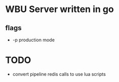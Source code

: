 # WBU Server written in go

## flags

- -p production mode

# TODO

- convert pipeline redis calls to use lua scripts